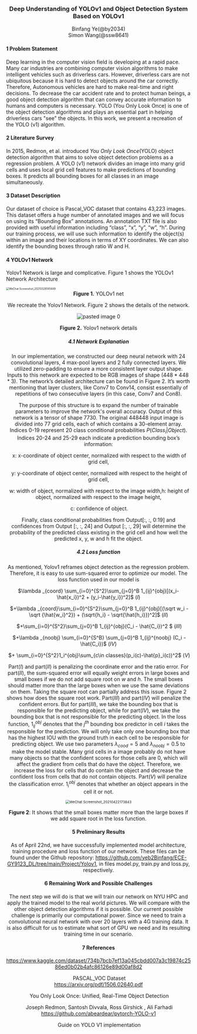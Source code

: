 <div align = "center">
    <h3>
        Deep Understanding of YOLOv1 and Object Detection System Based on YOLOv1
    </h3>
</div>

<div align = "center">Binfang Ye(@by2034)</div>

<div align = "center">Simon Wang(@ssw8641)</div>

#### 1	Problem Statement

Deep learning in the computer vision field is developing at a rapid pace. Many car industries are combining computer vision algorithms to make intelligent vehicles such as driverless cars. However, driverless cars are not ubiquitous because it is hard to detect objects around the car correctly. Therefore, Autonomous vehicles are hard to make real-time and right decisions. To decrease the car accident rate and to protect human beings, a good object detection algorithm that can convey accurate information to humans and computers is necessary. YOLO (You Only Look Once) is one of the object detection algorithms and plays an essential part in helping driverless cars "see" the objects. In this work, we present a recreation of the YOLO (v1) algorithm. 

#### 2	Literature Survey

In 2015, Redmon, et al. introduced *You Only Look Once*(YOLO) object detection algorithm that aims to solve object detection problems as a regression problem. A YOLO (v1) network divides an image into many grid cells and uses local grid cell features to make predictions of bounding boxes. It predicts all bounding boxes for all classes in an image simultaneously. 

#### 3 Dataset Description

Our dataset of choice is Pascal_VOC dataset that contains 43,223 images. This dataset offers a huge number of annotated images and we will focus on using its “Bounding Box” annotations. An annotation TXT file is also provided with useful information including “class”, “x”, “y”, “w”, “h”. During our training process, we will use such information to identify the object(s) within an image and their locations in terms of XY coordinates. We can also identify the bounding boxes through ratio W and H.

#### 4	YOLOv1 Network

Yolov1 Network is large and complicative. Figure 1 shows the YOLOv1 Network Architecture

<img src="https://user-images.githubusercontent.com/68700549/112764238-96752e00-8fd5-11eb-8ef3-57f8750d6bbe.png" alt="WeChat Screenshot_20210328145449" style="zoom:50%;" />

<div align=center><B>Figure 1.</B> YOLOv1 net<div>

We recreate the Yolov1 Network. Figure 2 shows the details of the network. 

![pasted image 0](https://user-images.githubusercontent.com/68700549/115912317-296e8000-a43d-11eb-8943-d9e77fa9b8bc.png)

<div align = "center"><B>Figure 2.</B> Yolov1 network details</div>

##### 4.1 Network Explanation

In our implementation, we constructed our deep neural network with 24 convolutional layers, 4 max-pool layers and 2 fully connected layers. We utilized zero-padding to ensure a more consistent layer output shape. Inputs to this network are expected to be RGB images of shape ($448*448*3$). The network’s detailed architecture can be found in Figure 2. It’s worth mentioning that layer clusters, like Conv7 to Conv14, consist essentially of repetitions of two consecutive layers (in this case, Conv7 and Con8). 

The purpose of this structure is to expand the number of trainable parameters to improve the network's overall accuracy.
Output of this network is a tensor of shape 7730. The original 448448 input image is divided into 77 grid cells, each of which contains a 30-element array. Indices 0-19 represent 20 class conditional probabilities $P(Class_i|Object)$. Indices 20-24 and 25-29 each indicate a prediction bounding box’s information: 

​	x: x-coordinate of object center, normalized with respect to the width of grid cell,

​	y: y-coordinate of object center, normalized with respect to the height of grid cell,

​	w: width of object, normalized with respect to the image width,h: height of object, normalized with respect to the image height,

​	c: confidence of object.

Finally, class conditional probabilities from Output[:, :, 0:19] and confidences from Output [:, :, 24] and Output [:, :, 29] will determine the probability of the predicted class existing in the grid cell and how well the predicted x, y, w and h fit the object.

##### 4.2 Loss function

As mentioned, Yolov1 reframes object detection as the regression problem. Therefore, it is easy to use sum-squared error to optimize our model. The loss function used in our model is

$\lambda _{coord} \sum_{i=0}^{S^2}\sum_{j=0}^B 1_{ij}^{obj}[(x_i-\hat{x_i})^2 + (y_i-\hat{y_i})^2]$                                                                                $(I)$

​				$+\lambda _{coord}\sum_{i=0}^{S^2}\sum_{j=0}^B 1_{ij}^{obj}[(\sqrt w_i - \sqrt {\hat{w_i}^2}) + (\sqrt{h_i} - \sqrt{\hat{h_i}})^2]$                                           $(II)$

​						$+\sum_{i=0}^{S^2}\sum_{j=0}^B 1_{ij}^{obj}(C_i - \hat{C_i})^2 $                                                                                       $(III)$

​								$+\lambda _{noobj} \sum_{i=0}^{S^B} \sum_{j=0}^B 1_{ij}^{noobj} (C_i - \hat{C_i})$                                                                   $(IV)$

​										$+ \sum_{i=0}^{S^2}1_i^{obj}\sum_{c\in classes}(p_i(c)-\hat{p}_i(c))^2$                                                      $(V)$

Part$(I)$ and part$(II)$ is penalizing the coordinate error and the ratio error. For part$(II)$, the sum-squared error will equally weight errors in large boxes and small boxes if we do not add square root on $w$ and $h$. The small boxes should matter more than the large boxes when we use the same deviations on them. Taking the square root can partially address this issue. Figure 2 shows how does the square root work. Part$(III)$ and part$(IV)$ will penalize the confident errors. But for part$(III)$, we take the bounding box that is responsible for the predicting object, while for part$(IV)$, we take the bounding box that is not responsible for the predicting object. In the loss function, $1_{ij}^{obj}$ denotes that the $j^{th}$ bounding box predictor in cell $i$ takes the responsible for the prediction. We will only take only one bounding box that has the highest IOU with the ground truth in each cell to be responsible for predicting object. We use two parameters $\lambda _{cood}=5$ and $\lambda _{noobj}=0.5$ to make the model stable. Many grid cells in a image probably do not have many objects so that the confident scores for those cells are 0, which will affect the gradient from cells that do have the object. Therefore, we increase the loss for cells that do contain the object and decrease the confident loss from cells that do not contain objects. Part$(V)$ will penalize the classification error. $1_i^{obj}$ denotes that whether an object appears in the cell it or not.

<img src="https://user-images.githubusercontent.com/68700549/115788467-a3492f80-a391-11eb-87e9-90e5016e1fe1.png" alt="WeChat Screenshot_20210422173843" style="zoom: 67%;" />

**Figure 2**: It shows that the small boxes matter more than the large boxes if we add square root in the loss function.



#### 5	Preliminary Results

As of April 22nd, we have successfully implemented model architecture, training procedure and loss function of our network. These files can be found under the Github repository: https://github.com/yeb2Binfang/ECE-GY9123_DL/tree/main/Project/Yolov1, in files model.py, train.py and loss.py, respectively.

#### 6	Remaining Work and Possible Challenges

The next step we will do is that we will train our network on NYU HPC and apply the trained model to the real world pictures. We will compare with the other object detection algorithms if it is possible. Our current possible challenge is primarily our computational power. Since we need to train a convolutional neural network with over 20 layers with a 4G training data. It is also difficult for us to estimate what sort of GPU we need and its resulting training time in our scenario. 

#### 7	References
https://www.kaggle.com/dataset/734b7bcb7ef13a045cbdd007a3c19874c2586ed0b02b4afc86126e89d00af8d2	

​			PASCAL_VOC Dataset	
https://arxiv.org/pdf/1506.02640.pdf	

​			You Only Look Once: Unified, Real-Time Object Detection

​			Joseph Redmon, Santosh Divvala, Ross Girshick , Ali Farhadi
https://github.com/abeardear/pytorch-YOLO-v1	

​			Guide on YOLO V1 implementation
